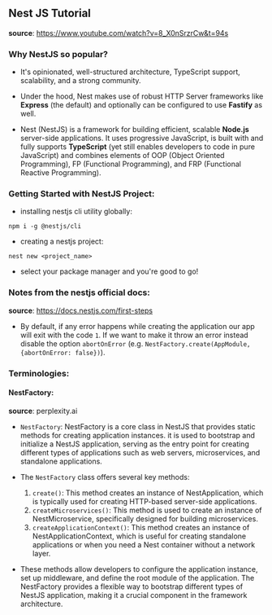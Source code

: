 ## Nest JS Tutorial

**source**: https://www.youtube.com/watch?v=8_X0nSrzrCw&t=94s

### Why NestJS so popular?

- It's opinionated, well-structured architecture, TypeScript support, scalability, and
  a strong community.

- Under the hood, Nest makes use of robust HTTP Server frameworks like **Express** (the
  default) and optionally can be configured to use **Fastify** as well.

- Nest (NestJS) is a framework for building efficient, scalable **Node.js** server-side
  applications. It uses progressive JavaScript, is built with and fully supports
  **TypeScript** (yet still enables developers to code in pure JavaScript) and combines
  elements of OOP (Object Oriented Programming), FP (Functional Programming), and FRP
  (Functional Reactive Programming).

### Getting Started with NestJS Project:

- installing nestjs cli utility globally:

```
npm i -g @nestjs/cli
```

- creating a nestjs project:

```
nest new <project_name>
```

- select your package manager and you're good to go!

### Notes from the nestjs official docs:

**source**: https://docs.nestjs.com/first-steps

- By default, if any error happens while creating the application our app will
  exit with the code `1`. If we want to make it throw an error instead disable
  the option `abortOnError` (e.g. `NestFactory.create(AppModule, {abortOnError: false})`).

### Terminologies:

#### NestFactory:

**source**: perplexity.ai

- `NestFactory`: NestFactory is a core class in NestJS that provides static
  methods for creating application instances. it is used to bootstrap and
  initialize a NestJS application, serving as the entry point for creating
  different types of applications such as web servers, microservices, and
  standalone applications.

- The `NestFactory` class offers several key methods:

  1. `create()`: This method creates an instance of NestApplication, which
     is typically used for creating HTTP-based server-side applications.
  2. `createMicroservices()`: This method is used to create an instance
     of NestMicroservice, specifically designed for building microservices.
  3. `createApplicationContext()`: This method creates an instance of
     NestApplicationContext, which is useful for creating standalone
     applications or when you need a Nest container without a network layer.

- These methods allow developers to configure the application instance,
  set up middleware, and define the root module of the application. The
  NestFactory provides a flexible way to bootstrap different types of
  NestJS application, making it a crucial component in the framework
  architecture.
